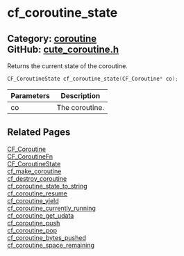 # cf_coroutine_state

Category: [coroutine](https://github.com/RandyGaul/cute_framework/blob/master/docs/api_reference?id=coroutine)  
GitHub: [cute_coroutine.h](https://github.com/RandyGaul/cute_framework/blob/master/include/cute_coroutine.h)  
---

Returns the current state of the coroutine.

```cpp
CF_CoroutineState cf_coroutine_state(CF_Coroutine* co);
```

Parameters | Description
--- | ---
co | The coroutine.

## Related Pages

[CF_Coroutine](https://github.com/RandyGaul/cute_framework/blob/master/docs/coroutine/cf_coroutine.md)  
[CF_CoroutineFn](https://github.com/RandyGaul/cute_framework/blob/master/docs/coroutine/cf_coroutinefn.md)  
[CF_CoroutineState](https://github.com/RandyGaul/cute_framework/blob/master/docs/coroutine/cf_coroutinestate.md)  
[cf_make_coroutine](https://github.com/RandyGaul/cute_framework/blob/master/docs/coroutine/cf_make_coroutine.md)  
[cf_destroy_coroutine](https://github.com/RandyGaul/cute_framework/blob/master/docs/coroutine/cf_destroy_coroutine.md)  
[cf_coroutine_state_to_string](https://github.com/RandyGaul/cute_framework/blob/master/docs/coroutine/cf_coroutine_state_to_string.md)  
[cf_coroutine_resume](https://github.com/RandyGaul/cute_framework/blob/master/docs/coroutine/cf_coroutine_resume.md)  
[cf_coroutine_yield](https://github.com/RandyGaul/cute_framework/blob/master/docs/coroutine/cf_coroutine_yield.md)  
[cf_coroutine_currently_running](https://github.com/RandyGaul/cute_framework/blob/master/docs/coroutine/cf_coroutine_currently_running.md)  
[cf_coroutine_get_udata](https://github.com/RandyGaul/cute_framework/blob/master/docs/coroutine/cf_coroutine_get_udata.md)  
[cf_coroutine_push](https://github.com/RandyGaul/cute_framework/blob/master/docs/coroutine/cf_coroutine_push.md)  
[cf_coroutine_pop](https://github.com/RandyGaul/cute_framework/blob/master/docs/coroutine/cf_coroutine_pop.md)  
[cf_coroutine_bytes_pushed](https://github.com/RandyGaul/cute_framework/blob/master/docs/coroutine/cf_coroutine_bytes_pushed.md)  
[cf_coroutine_space_remaining](https://github.com/RandyGaul/cute_framework/blob/master/docs/coroutine/cf_coroutine_space_remaining.md)  
